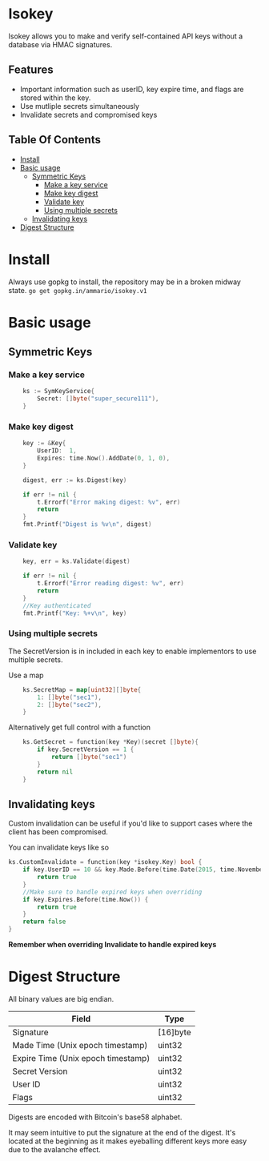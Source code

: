 # Isokey

Isokey allows you to make and verify self-contained API keys without a database via HMAC signatures.

## Features
- Important information such as userID, key expire time, and flags are stored within
the key.
- Use mutliple secrets simultaneously
- Invalidate secrets and compromised keys

<!-- START doctoc generated TOC please keep comment here to allow auto update -->
<!-- DON'T EDIT THIS SECTION, INSTEAD RE-RUN doctoc TO UPDATE -->
## Table Of Contents

- [Install](#install)
- [Basic usage](#basic-usage)
  - [Symmetric Keys](#symmetric-keys)
    - [Make a key service](#make-a-key-service)
    - [Make key digest](#make-key-digest)
    - [Validate key](#validate-key)
    - [Using multiple secrets](#using-multiple-secrets)
  - [Invalidating keys](#invalidating-keys)
- [Digest Structure](#digest-structure)

<!-- END doctoc generated TOC please keep comment here to allow auto update -->

# Install
Always use gopkg to install, the repository may be in a broken midway state.
`go get gopkg.in/ammario/isokey.v1`

# Basic usage

## Symmetric Keys

### Make a key service
```go
    ks := SymKeyService{
		Secret: []byte("super_secure111"),
	}
```

### Make key digest
```go
	key := &Key{
		UserID:  1,
		Expires: time.Now().AddDate(0, 1, 0),
	}

	digest, err := ks.Digest(key)

	if err != nil {
		t.Errorf("Error making digest: %v", err)
		return
	}
	fmt.Printf("Digest is %v\n", digest)
```

### Validate key

```go
    key, err = ks.Validate(digest)

	if err != nil {
		t.Errorf("Error reading digest: %v", err)
		return
	}
    //Key authenticated
	fmt.Printf("Key: %+v\n", key)
```

### Using multiple secrets
The SecretVersion is in included in each key to enable
implementors to use multiple secrets.

Use a map
```go
    ks.SecretMap = map[uint32][]byte{
        1: []byte("sec1"),
        2: []byte("sec2"),
    }
```

Alternatively get full control with a function
```go
    ks.GetSecret = function(key *Key)(secret []byte){
        if key.SecretVersion == 1 {
            return []byte("sec1") 
        }
        return nil
    }
```

## Invalidating keys

Custom invalidation can be useful if you'd like to support cases where the client
has been compromised.

You can invalidate keys like so
```go
ks.CustomInvalidate = function(key *isokey.Key) bool {
    if key.UserID == 10 && key.Made.Before(time.Date(2015, time.November, 10, 23, 0, 0, 0, time.UTC)) {
        return true
    }
    //Make sure to handle expired keys when overriding
    if key.Expires.Before(time.Now()) {
        return true
    }
    return false
}
```
**Remember when overriding Invalidate to handle expired keys**



# Digest Structure
All binary values are big endian.

| Field | Type |
|--------|------|
| Signature | [16]byte |
| Made Time (Unix epoch timestamp) | uint32 |
| Expire Time (Unix epoch timestamp) | uint32 |
| Secret Version | uint32 |
| User ID     | uint32 |
| Flags | uint32 |

Digests are encoded with Bitcoin's base58 alphabet.

It may seem intuitive to put the signature at the end of the digest. It's located
at the beginning as it makes eyeballing different keys more easy due to
the avalanche effect.